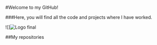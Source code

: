 #Welcome to my GitHub!

###Here, you will find all the code and projects where I have worked.

![]![Logo final](https://user-images.githubusercontent.com/75070773/221899981-be276b00-1e87-4bc7-a33e-4b71e1376c87.png)

##My repositories
